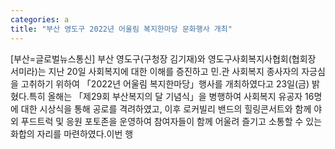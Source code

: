 ```yaml
---
categories: a
title: "부산 영도구 2022년 어울림 복지한마당 문화행사 개최"
---
```

[부산=글로벌뉴스통신] 부산 영도구(구청장 김기재)와 영도구사회복지사협회(협회장 서미라)는 지난 20일 사회복지에 대한 이해를 증진하고 민․관 사회복지 종사자의 자긍심을 고취하기 위하여 「2022년 어울림 복지한마당」행사를 개최하였다고 23일(금) 밝혔다.특히 올해는 「제29회 부산복지의 달 기념식」을 병행하여 사회복지 유공자 16명에 대한 시상식을 통해 공로를 격려하였고, 이후 로커빌리 밴드의 힐링콘서트와 함께 야외 푸드트럭 및 응원 포토존을 운영하여 참여자들이 함께 어울려 즐기고 소통할 수 있는 화합의 자리를 마련하였다.이번 행
